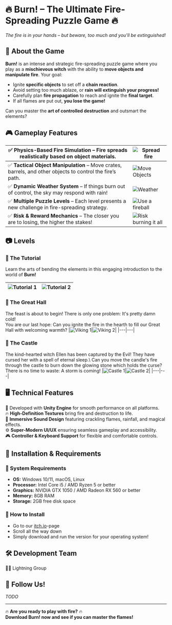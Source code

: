 # 🔥 Burn! – The Ultimate Fire-Spreading Puzzle Game 🔥
*The fire is in your hands – but beware, too much and you'll be extinguished!*

## 🌟 About the Game
**Burn!** is an intense and strategic fire-spreading puzzle game where you play as a **mischievous witch** with the ability to **move objects and manipulate fire**. Your goal:  
- Ignite **specific objects** to set off a **chain reaction**.  
- Avoid setting too much ablaze, or **rain will extinguish your progress!**  
- Carefully plan **fire propagation** to reach and ignite the **final target**.  
- If all flames are put out, **you lose the game!**  

Can you master the **art of controlled destruction** and outsmart the elements?  

## 🎮 Gameplay Features

|✅ **Physics-Based Fire Simulation** – Fire spreads realistically based on object materials. | ![Spread fire](Images/gifs/fire_spread.gif)|
|---|---|
|✅ **Tactical Object Manipulation** – Move crates, barrels, and other objects to control the fire’s path.|![Move Objects](Images/gifs/carry_and_shoot.gif)|
|✅ **Dynamic Weather System** – If things burn out of control, the sky may respond with rain!|![Weather](Images/gifs/rain.gif)|
|✅ **Multiple Puzzle Levels** – Each level presents a new challenge in fire-spreading strategy.|![Use a fireball](Images/gifs/fireball.gif)|
|✅ **Risk & Reward Mechanics** – The closer you are to losing, the higher the stakes!|![Risk burning it all](Images/gifs/barrel.gif)|

## 📷 Levels
### &#x1F9D9; The Tutorial
Learn the arts of bending the elements in this engaging introduction to the world of **Burn!**

|![Tutorial 1](Images/pngs/burn_tut1.png)|![Tutorial 2](Images/pngs/burn_tut2.png)|
|---|---|

### &#x1F37A; The Great Hall
The feast is about to begin! There is only one problem: It's pretty damn cold!\
You are our last hope: Can you ignite the fire in the hearth to fill our Great Hall with welcoming warmth?
|![Viking 1](Images/pngs/burn_viking1.png)|![Viking 2](Images/pngs/burn_viking2.png)|
|---|---|

### &#x1F3F0; The Castle
The kind-hearted witch Ellen has been captured by the Evil! They have cursed her with a spell of eternal sleep.\ 
Can you move the candle's fire through the castle to burn down the glowing stone which holds the curse? There is no time to waste: A storm is coming!
|![Castle 1](Images/pngs/burn_castle1.png)|![Castle 2](Images/pngs/burn_castle2.png)|
|---|---|

## 🖥️ Technical Features
🚀 Developed with **Unity Engine** for smooth performance on all platforms.  
🔥 **High-Definition Textures** bring fire and destruction to life.  
🎵 **Immersive Sound Design** featuring crackling flames, rainfall, and magical effects.  
⚙️ **Super-Modern UI/UX** ensuring seamless gameplay and accessibility.  
🎮 **Controller & Keyboard Support** for flexible and comfortable controls.  

## 🚀 Installation & Requirements
### 🔹 System Requirements  
- **OS:** Windows 10/11, macOS, Linux  
- **Processor:** Intel Core i5 / AMD Ryzen 5 or better  
- **Graphics:** NVIDIA GTX 1050 / AMD Radeon RX 560 or better  
- **Memory:** 8GB RAM  
- **Storage:** 2GB free disk space  

### 🔹 How to Install  
- Go to our [itch.io](https://lightninggroup.itch.io/burn)-page
- Scroll all the way down
- Simply download and run the version for your operating system!

## 🛠️ Development Team  
👨‍💻 Lightning Group

## 📢 Follow Us!  
_TODO_ 

---

🔥 **Are you ready to play with fire?** 🔥  
**Download Burn! now and see if you can master the flames!**  
